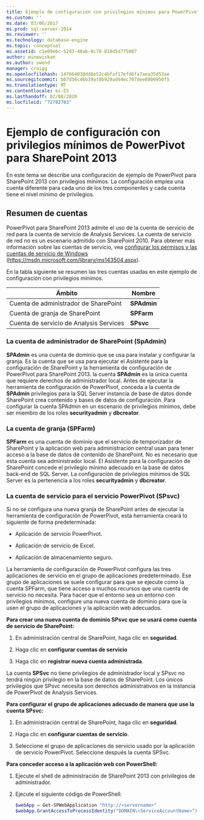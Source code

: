 ```yaml
---
title: Ejemplo de configuración con privilegios mínimos para PowerPivot para SharePoint 2013 | Microsoft Docs
ms.custom: ''
ms.date: 03/06/2017
ms.prod: sql-server-2014
ms.reviewer: ''
ms.technology: database-engine
ms.topic: conceptual
ms.assetid: c1e09e6c-52d3-48ab-8c70-818d5d775087
author: minewiskan
ms.author: owend
manager: craigg
ms.openlocfilehash: 147664030dd6e52c4bfaf17efd6fa7aea35d53ae
ms.sourcegitcommit: b87d36c46b39af8b929ad94ec707dee8800950f5
ms.translationtype: MT
ms.contentlocale: es-ES
ms.lasthandoff: 02/08/2020
ms.locfileid: "72782783"
---
```

# <a name="example-of-a-minimum-privilege-configuration-for-powerpivot-for-sharepoint-2013"></a>Ejemplo de configuración con privilegios mínimos de PowerPivot para SharePoint 2013
  En este tema se describe una configuración de ejemplo de PowerPivot para SharePoint 2013 con privilegios mínimos. La configuración emplea una cuenta diferente para cada uno de los tres componentes y cada cuenta tiene el nivel mínimo de privilegios.  
  
## <a name="summary-of-accounts"></a>Resumen de cuentas  
 PowerPivot para SharePoint 2013 admite el uso de la cuenta de servicio de red para la cuenta de servicio de Analysis Services. La cuenta de servicio de red no es un escenario admitido con SharePoint 2010. Para obtener más información sobre las cuentas de servicio, vea [configurar los permisos y las cuentas de servicio de Windows](../../../database-engine/configure-windows/configure-windows-service-accounts-and-permissions.md) (https://msdn.microsoft.com/library/ms143504.aspx).  
  
 En la tabla siguiente se resumen las tres cuentas usadas en este ejemplo de configuración con privilegios mínimos.  
  
|Ámbito|Nombre|  
|-----------|----------|  
|Cuenta de administrador de SharePoint|**SPAdmin**|  
|Cuenta de granja de SharePoint|**SPFarm**|  
|Cuenta de servicio de Analysis Services|**SPsvc**|  
  
### <a name="the-sharepoint-administrator-account-spadmin"></a>La cuenta de administrador de SharePoint (SpAdmin)  
 **SPAdmin** es una cuenta de dominio que se usa para instalar y configurar la granja. Es la cuenta que se usa para ejecutar el Asistente para la configuración de SharePoint y la herramienta de configuración de PowerPivot para SharePoint 2013. la cuenta **SPAdmin** es la única cuenta que requiere derechos de administrador local. Antes de ejecutar la herramienta de configuración de PowerPivot, conceda a la cuenta de **SPAdmin** privilegios para la SQL Server instancia de base de datos donde SharePoint crea contenido y bases de datos de configuración. Para configurar la cuenta SPAdmin en un escenario de privilegios mínimos, debe ser miembro de los roles **securityadmin** y **dbcreator**.  
  
### <a name="the-farm-account-spfarm"></a>La cuenta de granja (SPFarm)  
 **SPFarm** es una cuenta de dominio que el servicio de temporizador de SharePoint y la aplicación web para administración central usan para tener acceso a la base de datos de contenido de SharePoint. No es necesario que esta cuenta sea administrador local. El Asistente para la configuración de SharePoint concede el privilegio mínimo adecuado en la base de datos back-end de SQL Server. La configuración de privilegios mínimos de SQL Server es la pertenencia a los roles **securityadmin** y **dbcreator**.  
  
### <a name="the-service-account-for-powerpivot-service-spsvc"></a>La cuenta de servicio para el servicio PowerPivot (SPsvc)  
 Si no se configura una nueva granja de SharePoint antes de ejecutar la herramienta de configuración de PowerPivot, esta herramienta creará lo siguiente de forma predeterminada:  
  
-   Aplicación de servicio PowerPivot.  
  
-   Aplicación de servicio de Excel.  
  
-   Aplicación de almacenamiento seguro.  
  
 La herramienta de configuración de PowerPivot configura las tres aplicaciones de servicio en el grupo de aplicaciones predeterminado. Ese grupo de aplicaciones se suele configurar para que se ejecute como la cuenta SPFarm, que tiene acceso a muchos recursos que una cuenta de servicio no necesita. Para hacer que el entorno sea un entorno con privilegios mínimos, configure una nueva cuenta de dominio para que la usen el grupo de aplicaciones y la aplicación web adecuados.  
  
 **Para crear una nueva cuenta de dominio SPsvc que se usará como cuenta de servicio de SharePoint:**  
  
1.  En administración central de SharePoint, haga clic en **seguridad**.  
  
2.  Haga clic en **configurar cuentas de servicio**  
  
3.  Haga clic en **registrar nueva cuenta administrada**.  
  
 La cuenta **SPSvc** no tiene privilegios de administrador local y SPsvc no tendrá ningún privilegio en la base de datos de SharePoint. Los únicos privilegios que SPsvc necesita son derechos administrativos en la instancia de PowerPivot de Analysis Services.  
  
 **Para configurar el grupo de aplicaciones adecuado de manera que use la cuenta SPsvc:**  
  
1.  En administración central de SharePoint, haga clic en **seguridad**.  
  
2.  Haga clic en **configurar cuentas de servicio**.  
  
3.  Seleccione el grupo de aplicaciones de servicio usado por la aplicación de servicio PowerPivot. Seleccione después la cuenta SPSvc.  
  
 **Para conceder acceso a la aplicación web con PowerShell:**  
  
1.  Ejecute el shell de administración de SharePoint 2013 con privilegios de administrador.  
  
2.  Ejecute el siguiente código de PowerShell:  
  
    ```powershell
    $webApp = Get-SPWebApplication "http://<servername>"  
    $webApp.GrantAccessToProcessIdentity("DOMAIN\<ServiceAccountName>")
    ```  
